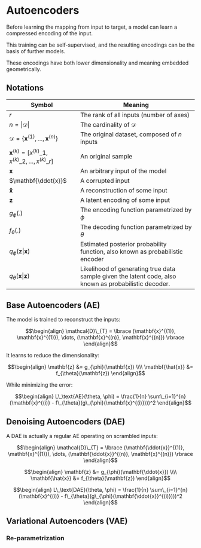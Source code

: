 # Autoencoders

Before learning the mapping from input to target, a model can learn a compressed encoding of the input.

This training can be self-supervised, and the resulting encodings can be the basis of further models.

These encodings have both lower dimensionality and meaning embedded geometrically.

## Notations

| Symbol                                                                    | Meaning                                                                           |
| ------------------------------------------------------------------------- | --------------------------------------------------------------------------------- |
| $r$                                                                       | The rank of all inputs (number of axes)                                           |
| $n = \vert \mathcal{D} \vert$                                             | The cardinality of $\mathcal{D}$                                                  |
| $\mathcal{D} = \lbrace \mathbf{x}^{(1)}, \dots, \mathbf{x}^{(n)} \rbrace$ | The original dataset, composed of $n$ inputs                                      |
| $\mathbf{x}^{(k)} = [x^{(k)}\_1, x^{(k)}\_2, \dots, x^{(k)}\_{r}]$        | An original sample                                                                |
| $\mathbf{x}$                                                              | An arbitrary input of the model                                                   |
| $\mathbf{\ddot{x}}$                                                       | A corrupted input                                                                 |
| $\mathbf{\hat{x}}$                                                        | A reconstruction of some input                                                    |
| $\mathbf{z}$                                                              | A latent encoding of some input                                                   |
| $g_{\phi}(.)$                                                             | The encoding function parametrized by $\phi$                                      |
| $f_{\theta}(.)$                                                           | The decoding function parametrized by $\theta$                                    |
| $q_{\phi}(\mathbf{z} \vert \mathbf{x})$                                   | Estimated posterior probability function, also known as probabilistic encoder     |
| $q_{\theta}(\mathbf{x} \vert \mathbf{z})$                                 | Likelihood of generating true data sample given the latent code, also known as probabilistic decoder. |

## Base Autoencoders (AE)

The model is trained to reconstruct the inputs:

$$\begin{align}
\mathcal{D}\_{T} = \lbrace (\mathbf{x}^{(1)}, \mathbf{x}^{(1)}), \dots, (\mathbf{x}^{(n)}, \mathbf{x}^{(n)}) \rbrace
\end{align}$$

It learns to reduce the dimensionality:

$$\begin{align}
\mathbf{z} &= g_{\phi}(\mathbf{x}) \\\\
\mathbf{\hat{x}} &= f_{\theta}(\mathbf{z})
\end{align}$$

While minimizing the error:

$$\begin{align}
L\_\text{AE}(\theta, \phi) = \frac{1}{n} \sum\_{i=1}^{n} (\mathbf{x}^{(i)} - f\_{\theta}(g\_{\phi}(\mathbf{x}^{(i)})))^2
\end{align}$$

## Denoising Autoencoders (DAE)

A DAE is actually a regular AE operating on scrambled inputs:

$$\begin{align}
\mathcal{D}\_{T} = \lbrace (\mathbf{\ddot{x}}^{(1)}, \mathbf{x}^{(1)}), \dots, (\mathbf{\ddot{x}}^{(n)}, \mathbf{x}^{(n)}) \rbrace
\end{align}$$

$$\begin{align}
\mathbf{z} &= g_{\phi}(\mathbf{\ddot{x}}) \\\\
\mathbf{\hat{x}} &= f_{\theta}(\mathbf{z})
\end{align}$$

$$\begin{align}
L\_\text{DAE}(\theta, \phi) = \frac{1}{n} \sum\_{i=1}^{n} (\mathbf{x}^{(i)} - f\_{\theta}(g\_{\phi}(\mathbf{\ddot{x}}^{(i)})))^2
\end{align}$$

## Variational Autoencoders (VAE)

### Re-parametrization

